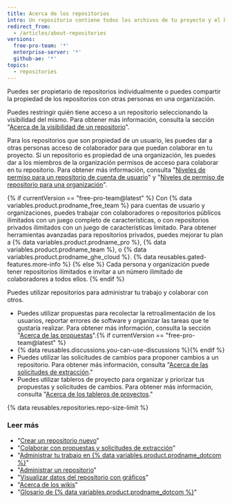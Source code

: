 ```yaml
---
title: Acerca de los repositorios
intro: Un repositorio contiene todos los archivos de tu proyecto y el historial de revisiones de cada uno de ellos. Puedes debatir y administrar el trabajo de tu proyecto dentro del repositorio.
redirect_from:
  - /articles/about-repositories
versions:
  free-pro-team: '*'
  enterprise-server: '*'
  github-ae: '*'
topics:
  - repositories
---
```


Puedes ser propietario de repositorios individualmente o puedes compartir la propiedad de los repositorios con otras personas en una organización.

Puedes restringir quién tiene acceso a un repositorio seleccionando la visibilidad del mismo. Para obtener más información, consulta la sección "[Acerca de la visibilidad de un repositorio](/github/creating-cloning-and-archiving-repositories/about-repository-visibility)".

Para los repositorios que son propiedad de un usuario, les puedes dar a otras personas acceso de colaborador para que puedan colaborar en tu proyecto. Si un repositorio es propiedad de una organización, les puedes dar a los miembros de la organización permisos de acceso para colaborar en tu repositorio. Para obtener más información, consulta "[Niveles de permiso para un repositorio de cuenta de usuario](/articles/permission-levels-for-a-user-account-repository/)" y "[Niveles de permiso de repositorio para una organización](/articles/repository-permission-levels-for-an-organization/)".

{% if currentVersion == "free-pro-team@latest" %}
Con
{% data variables.product.prodname_free_team %} para cuentas de usuario y organizaciones, puedes trabajar con colaboradores o repositorios públicos ilimitados con un juego completo de características, o con repositorios privados ilimitados con un juego de características limitado. Para obtener herramientas avanzadas para repositorios privados, puedes mejorar tu plan a {% data variables.product.prodname_pro %}, {% data variables.product.prodname_team %}, o {% data variables.product.prodname_ghe_cloud %}. {% data reusables.gated-features.more-info %}
{% else %}
Cada persona y organización puede tener repositorios ilimitados e invitar a un número ilimitado de colaboradores a todos ellos.
{% endif %}

Puedes utilizar repositorios para administrar tu trabajo y colaborar con otros.
- Puedes utilizar propuestas para recolectar la retroalimentación de los usuarios, reportar errores de software y organizar las tareas que te gustaría realizar. Para obtener más información, consulta la sección "[Acerca de las propuestas](/github/managing-your-work-on-github/about-issues)".{% if currentVersion == "free-pro-team@latest" %}
- {% data reusables.discussions.you-can-use-discussions %}{% endif %}
- Puedes utilizar las solicitudes de cambios para proponer cambios a un repositorio. Para obtener más información, consulta "[Acerca de las solicitudes de extracción](/github/collaborating-with-issues-and-pull-requests/about-pull-requests)."
- Puedes utilizar tableros de proyecto para organizar y priorizar tus propuestas y solicitudes de cambios. Para obtener más información, consulta "[Acerca de los tableros de proyectos](/github/managing-your-work-on-github/about-project-boards)."

{% data reusables.repositories.repo-size-limit %}

### Leer más

- "[Crear un repositorio nuevo](/articles/creating-a-new-repository)"
- "[Colaborar con propuestas y solicitudes de extracción](/categories/collaborating-with-issues-and-pull-requests)"
- "[Administrar tu trabajo en {% data variables.product.prodname_dotcom %}](/categories/managing-your-work-on-github/)"
- "[Administrar un repositorio](/categories/administering-a-repository)"
- "[Visualizar datos del repositorio con gráficos](/categories/visualizing-repository-data-with-graphs/)"
- "[Acerca de los wikis](/communities/documenting-your-project-with-wikis/about-wikis)"
- "[Glosario de {% data variables.product.prodname_dotcom %}](/articles/github-glossary)"
